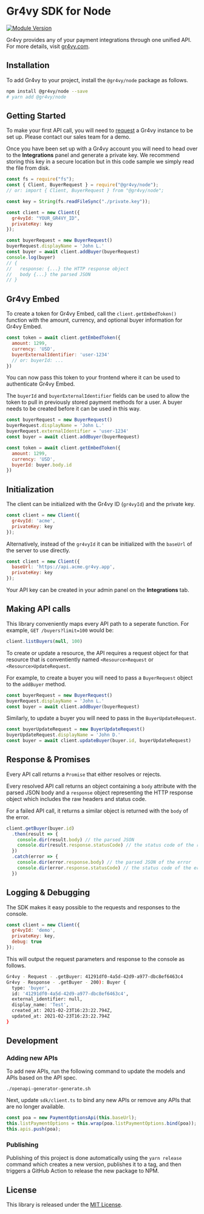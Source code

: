 # Gr4vy SDK for Node

[![Module Version](https://badge.fury.io/js/%40gr4vy%2Fnode.svg)][npm]

Gr4vy provides any of your payment integrations through one unified API. For more details, visit [gr4vy.com](https://gr4vy.com).

## Installation

To add Gr4vy to your project, install the `@gr4vy/node` package as follows.

```sh
npm install @gr4vy/node --save
# yarn add @gr4vy/node
```

## Getting Started

To make your first API call, you will need to [request](https://gr4vy.com) a Gr4vy instance to be set up. Please contact our sales team for a demo.

Once you have been set up with a Gr4vy account you will need to head over to the **Integrations** panel and generate a private key. We recommend storing this key in a secure location but in this code sample we simply read the file from disk.

```js
const fs = require("fs");
const { Client, BuyerRequest } = require("@gr4vy/node");
// or: import { Client, BuyerRequest } from "@gr4vy/node";

const key = String(fs.readFileSync("./private.key"));

const client = new Client({
  gr4vyId: "YOUR_GR4VY_ID",
  privateKey: key
});

const buyerRequest = new BuyerRequest()
buyerRequest.displayName = 'John L.'
const buyer = await client.addBuyer(buyerRequest)
console.log(buyer)
// {
//   response: {...} the HTTP response object
//   body {...} the parsed JSON
// }
```

## Gr4vy Embed

To create a token for Gr4vy Embed, call the `client.getEmbedToken()` function
with the amount, currency, and optional buyer information for Gr4vy Embed.

```js
const token = await client.getEmbedToken({
  amount: 1299,
  currency: 'USD',
  buyerExternalIdentifier: 'user-1234'
  // or: buyerId: ...
})
```

You can now pass this token to your frontend where it can be used to
authenticate Gr4vy Embed.

The `buyerId` and `buyerExternalIdentifier` fields can be used to allow the
token to pull in previously stored payment methods for a user. A buyer needs to
be created before it can be used in this way.

```js
const buyerRequest = new BuyerRequest()
buyerRequest.displayName = 'John L.'
buyerRequest.externalIdentifier = 'user-1234'
const buyer = await client.addBuyer(buyerRequest)

const token = await client.getEmbedToken({
  amount: 1299,
  currency: 'USD',
  buyerId: buyer.body.id
})
```

## Initialization

The client can be initialized with the Gr4vy ID (`gr4vyId`) and the private key.

```js
const client = new Client({
  gr4vyId: 'acme',
  privateKey: key
});
```

Alternatively, instead of the `gr4vyId` it can be initialized with the `baseUrl` of the server to use directly.

```js
const client = new Client({
  baseUrl: 'https://api.acme.gr4vy.app',
  privateKey: key
});
```

Your API key can be created in your admin panel on the **Integrations** tab.


## Making API calls

This library conveniently maps every API path to a seperate function. For example, `GET /buyers?limit=100` would be:

```js
client.listBuyers(null, 100)
```

To create or update a resource, the API requires a request object for that
resource that is conventiently named `<Resource>Request` or
`<Resource>UpdateRequest`.

For example, to create a buyer you will need to pass a `BuyerRequest` object to
the `addBuyer` method.

```js
const buyerRequest = new BuyerRequest()
buyerRequest.displayName = 'John L.'
const buyer = await client.addBuyer(buyerRequest)
```

Similarly, to update a buyer you will need to pass in the `BuyerUpdateRequest`.

```js
const buyerUpdateRequest = new BuyerUpdateRequest()
buyerUpdateRequest.displayName = 'John D.'
const buyer = await client.updateBuyer(buyer.id, buyerUpdateRequest)
```

## Response & Promises

Every API call returns a `Promise` that either resolves or rejects.

Every resolved API call returns an object containing a `body`
attribute with the parsed JSON body and a `response` object representing the
HTTP response object which includes the raw headers and status code.

For a failed API call, it returns a similar object is returned with the `body`
of the error.

```js
client.getBuyer(buyer.id)
  .then(result => {
    console.dir(result.body) // the parsed JSON
    console.dir(result.response.statusCode) // the status code of the response
  })
  .catch(error => {
    console.dir(error.response.body) // the parsed JSON of the error
    console.dir(error.response.statusCode) // the status code of the error
  })
```

## Logging & Debugging

The SDK makes it easy possible to the requests and responses to the console.

```js
const client = new Client({
  gr4vyId: 'demo',
  privateKey: key,
  debug: true
});
```

This will output the request parameters and response to the console as follows.

```sh
Gr4vy - Request - .getBuyer: 41291df0-4a5d-42d9-a977-dbc8ef6463c4
Gr4vy - Response - .getBuyer - 200): Buyer {
  type: 'buyer',
  id: '41291df0-4a5d-42d9-a977-dbc8ef6463c4',
  external_identifier: null,
  display_name: 'Test',
  created_at: 2021-02-23T16:23:22.794Z,
  updated_at: 2021-02-23T16:23:22.794Z
}
```

## Development

### Adding new APIs

To add new APIs, run the following command to update the models and APIs based
on the API spec.

```
./openapi-generator-generate.sh
```

Next, update `sdk/client.ts` to bind any new APIs or remove any APIs that are no
longer available.

```js
const poa = new PaymentOptionsApi(this.baseUrl);
this.listPaymentOptions = this.wrap(poa.listPaymentOptions.bind(poa));
this.apis.push(poa);
```

### Publishing

Publishing of this project is done automatically using the `yarn release`
command which creates a new version, publishes it to a tag, and then triggers a
GitHub Action to release the new package to NPM.

## License

This library is released under the [MIT License](LICENSE).

[npm]: https://www.npmjs.com/package/@gr4vy/node
